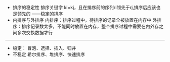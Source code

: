 * 排序的稳定性
    排序关键字 ki=kj，且在排序前的序列ri领先于rj,排序后应该也是领先的 ——稳定的排序
* 内排序与外排序
    内排序：排序过程中，待排序的记录全被放置在内存中
    外排序：排序记录数太多，不能同时放置在内存，整个排序过程中需要在内外存之间多次交换数据才行

---
* 稳定：
    冒泡、选择、插入、归并
* 不稳定
    希尔排序、堆排序、快速排序